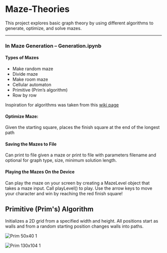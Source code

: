 # Maze-Theories
This project explores basic graph theory by using different algorithms to generate, optimize, and solve mazes.


---------------------------------------------------------------------------------------------------------------------
### In Maze Generation – Generation.ipynb

#### Types of Mazes
-	Make random maze
-	Divide maze
-	Make room maze
-	Cellular automaton
-	Primitive (Prim’s algorithm)
-	Row by row
  
Inspiration for algorithms was taken from this [wiki page](https://en.wikipedia.org/wiki/Maze_generation_algorithm)

#### Optimize Maze:
Given the starting square, places the finish square at the end of the longest path

#### Saving the Mazes to File
Can print to file given a maze or print to file with parameters filename and optional for graph type, size, minimum solution length.

#### Playing the Mazes On the Device 
Can play the maze on your screen by creating a MazeLevel object that takes a maze input. Call playLevel() to play. Use the arrow keys to move your character and win by reaching the red finish square!


## Primitive (Prim's) Algorithm
Initializes a 2D grid from a specified width and height. All positions start as walls and from a random starting position changes walls into paths.

![Prim 50x40 1](https://github.com/user-attachments/assets/7abf1083-a6a1-4cf8-a31e-d45330908986)

![Prim 130x104 1](https://github.com/user-attachments/assets/6be95e49-008b-4101-b0ec-78168628e23a)

